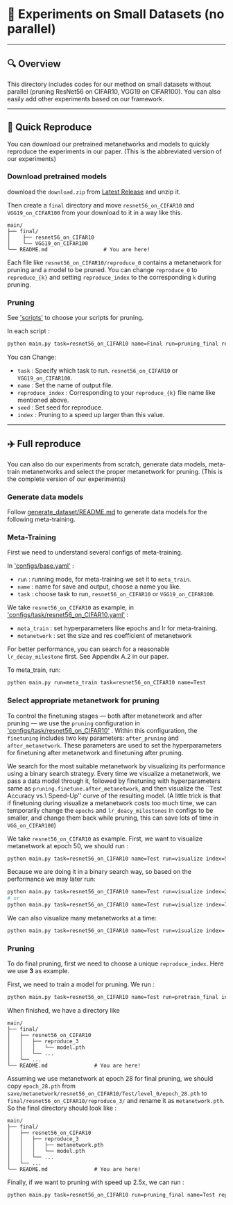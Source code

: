 # 📄 Experiments on Small Datasets (no parallel)

---

## 🔍 Overview

This directory includes codes for our method on small datasets without parallel (pruning ResNet56 on CIFAR10, VGG19 on CIFAR100). You can also easily add other experiments based on our framework.

---

## 🚀 Quick Reproduce

You can download our pretrained metanetworks and models to quickly reproduce the experiments in our paper. (This is the abbreviated version of our experiments)

### Download pretrained models

download the `download.zip` from [Latest Release](https://github.com/Yewei-Liu/MetaPruning/releases/latest) and unzip it. 

Then create a `final` directory and move `resnet56_on_CIFAR10` and `VGG19_on_CIFAR100` from your download to it in a way like this.

```
main/
├── final/      
│    ├── resnet56_on_CIFAR10
│    └── VGG19_on_CIFAR100
└── README.md                  # You are here!
```

Each file like `resnet56_on_CIFAR10/reproduce_0` contains a metanetwork for pruning and a model to be pruned. You can change `reproduce_0` to `reproduce_{k}` and setting `reproduce_index` to the corresponding `k` during pruning.

### Pruning

See ['scripts'](scripts/resnet56_on_CIFAR10.sh) to choose your scripts for pruning.

In each script : 
```bash
python main.py task=resnet56_on_CIFAR10 name=Final run=pruning_final reproduce_index=0 seed=7 index=2.3
```
You can Change:
- `task` : Specify which task to run. `resnet56_on_CIFAR10` or `VGG19_on_CIFAR100`.
- `name` : Set the name of output file.
- `reproduce_index` : Corresponding to your `reproduce_{k}` file name like mentioned above.
- `seed` : Set seed for reproduce.
- `index` : Pruning to a speed up larger than this value.

---


## ✈️ Full reproduce

You can also do our experiments from scratch, generate data models, meta-train metanetworks and select the proper metanetwork for pruning. (This is the complete version of our experiments)

### Generate data models

Follow [generate_dataset/README.md](../generate_dataset/README.md) to generate data models for the following meta-training.

### Meta-Training

First we need to understand several configs of meta-training.

In ['configs/base.yaml'](configs/base.yaml) :
- `run` : running mode, for meta-training we set it to `meta_train`.
- `name` : name for save and output, choose a name you like.
- `task` : choose task to run, `resnet56_on_CIFAR10` or `VGG19_on_CIFAR100`.

We take `resnet56_on_CIFAR10` as example, in ['configs/task/resnet56_on_CIFAR10.yaml'](configs/task/resnet56_on_CIFAR10.yaml) :
- `meta_train` : set hyperparameters like epochs and lr for meta-training.
- `metanetwork` : set the size and res coefficient of metanetwork

For better performance, you can search for a reasonable `lr_decay_milestone` first. See Appendix A.2 in our paper.

To meta_train, run:
```bash
python main.py run=meta_train task=resnet56_on_CIFAR10 name=Test 
```

### Select appropriate metanetwork for pruning

To control the finetuning stages — both after metanetwork and after pruning — we use the `pruning` configuration in ['configs/task/resnet56_on_CIFAR10'](configs/task/resnet56_on_CIFAR10.yaml) . Within this configuration, the `finetuning` includes two key parameters: `after_pruning` and `after_metanetwork`. These parameters are used to set the hyperparameters for finetuning after metanetwork and finetuning after pruning.

We search for the most suitable metanetwork by visualizing its performance using a binary search strategy. Every time we visualize a metanetwork, we pass a data model through it, followed by finetuning with hyperparameters same as `pruning.finetune.after_metanetwork`, and then visualize the ``Test Accuracy vs.\ Speed-Up'' curve of the resulting model.
(A little trick is that if finetuning during visualize a metanetwork costs too much time, we can temporarily change the `epochs` and `lr_deacy_milestones` in configs to be smaller, and change them back while pruning, this can save lots of time in `VGG_on_CIFAR100`)

We take `resnet56_on_CIFAR10` as example. First, we want to visualize metanetwork at epoch 50, we should run :
```bash
python main.py task=resnet56_on_CIFAR10 name=Test run=visualize index=50
```
Because we are doing it in a binary search way, so based on the performance we may later run:
```bash
python main.py task=resnet56_on_CIFAR10 name=Test run=visualize index=25
# or
python main.py task=resnet56_on_CIFAR10 name=Test run=visualize index=75
```
We can also visualize many metanetworks at a time:
```bash
python main.py task=resnet56_on_CIFAR10 name=Test run=visualize index=[30,40,50]
```

### Pruning

To do final pruning, first we need to choose a unique `reproduce_index`. Here we use **3** as example.

First, we need to train a model for pruning. We run :
```bash
python main.py task=resnet56_on_CIFAR10 name=Test run=pretrain_final index=3
```

When finished, we have a directory like
```
main/
├── final/           
│   ├── resnet56_on_CIFAR10
│   │   ├── reproduce_3
│   │   │   └── model.pth
│   │   └── ... 
│   └── ...  
└── README.md               # You are here!
```

Assuming we use metanetwork at epoch 28 for final pruning, we should copy `epoch_28.pth` from `save/metanetwork/resnet56_on_CIFAR10/Test/level_0/epoch_28.pth` to `final/resnet56_on_CIFAR10/reproduce_3/` and rename it as `metanetwork.pth`. So the final directory should look like :

```
main/
├── final/           
│   ├── resnet56_on_CIFAR10
│   │   ├── reproduce_3
│   │   │   ├── metanetwork.pth
│   │   │   └── model.pth
│   │   └── ... 
│   └── ...  
└── README.md               # You are here!
```

Finally, if we want to pruning with speed up 2.5x, we can run :
```bash
python main.py task=resnet56_on_CIFAR10 run=pruning_final name=Test reproduce_index=3 index=2.5
```




